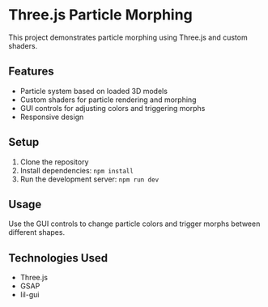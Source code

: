 # Three.js Particle Morphing

This project demonstrates particle morphing using Three.js and custom shaders.

## Features

- Particle system based on loaded 3D models
- Custom shaders for particle rendering and morphing
- GUI controls for adjusting colors and triggering morphs
- Responsive design

## Setup

1. Clone the repository
2. Install dependencies: `npm install`
3. Run the development server: `npm run dev`

## Usage

Use the GUI controls to change particle colors and trigger morphs between different shapes.

## Technologies Used

- Three.js
- GSAP
- lil-gui
